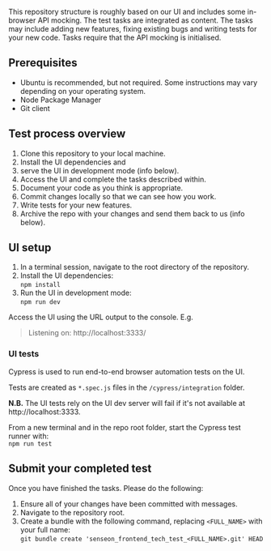 This repository structure is roughly based on our UI and includes some in-browser API mocking. 
The test tasks are integrated as content. The tasks may include adding new features, fixing existing bugs and
writing tests for your new code. Tasks require that the API mocking is initialised.


## Prerequisites
- Ubuntu is recommended, but not required. Some instructions may vary depending on your operating system.
- Node Package Manager
- Git client

## Test process overview
1. Clone this repository to your local machine.
2. Install the UI dependencies and
3. serve the UI in development mode (info below).
4. Access the UI and complete the tasks described within.
5. Document your code as you think is appropriate.
6. Commit changes locally so that we can see how you work.
7. Write tests for your new features.
8. Archive the repo with your changes and send them back to us (info below).


## UI setup
1. In a terminal session, navigate to the root directory of the repository.
1. Install the UI dependencies:  
`npm install`
1. Run the UI in development mode:  
`npm run dev`

Access the UI using the URL output to the console. E.g.
> Listening on: http://localhost:3333/



### UI tests
Cypress is used to run end-to-end browser automation tests on the UI.

Tests are created as `*.spec.js` files in the `/cypress/integration` folder.

**N.B.** The UI tests rely on the UI dev server will fail if it's not available at http://localhost:3333.

From a new terminal and in the repo root folder, start the Cypress test runner with:  
`npm run test`



## Submit your completed test
Once you have finished the tasks. Please do the following:
1. Ensure all of your changes have been committed with messages.
1. Navigate to the repository root.
1. Create a bundle with the following command, replacing `<FULL_NAME>` with your full name:  
`git bundle create 'senseon_frontend_tech_test_<FULL_NAME>.git' HEAD`
